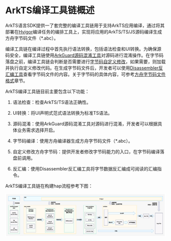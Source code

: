 # ArkTS编译工具链概述
<!--Kit: ArkTS-->
<!--Subsystem: ArkCompiler-->
<!--Owner: @chenmudan; @hufeng20; @ctw-ian-->
<!--SE: @hufeng20;@ctw-ian-->
<!--TSE: @kirl75; @zsw_zhushiwei-->

ArkTS语言SDK提供一了套完整的编译工具链用于支持ArkTS应用编译，通过将其部署在[Hvigor](https://developer.huawei.com/consumer/cn/doc/harmonyos-guides/ide-hvigor)编译任务的编排工具上，实现将应用的ArkTS/TS/JS源码编译生成方舟字节码文件（\*.abc）。

编译工具链在编译过程中首先执行语法转换，包括语法检查和UI转换。为确保源码安全，编译工具链使用[ArkGuard源码混淆工具](source-obfuscation.md)对源码进行混淆操作。在字节码落盘之前，编译工具链会判断是否需要进行[字节码自定义修改](customize-bytecode-during-compilation.md)，如果需要，则加载并执行自定义修改代码。在生成字节码文件后，开发者可以使用[Disassembler反汇编工具](tool-disassembler.md)查看字节码文件的内容。关于字节码的具体内容，可参考[方舟字节码文件格式](arkts-bytecode-file-format.md)章节。

ArkTS编译工具链目前主要包含以下功能：

1. 语法检查：检查ArkTS/TS语法正确性。

2. UI转换：将UI声明式范式语法转换为标准TS语法。

3. 源码混淆：使用ArkGuard源码混淆工具对源码进行混淆，开发者可以根据具体业务需求选择开启。

4. 字节码编译：使用方舟编译器生成方舟字节码文件（\*.abc）。

5. 自定义修改方舟字节码：提供开发者修改字节码能力的入口，在字节码编译落盘前调用。

6. 反汇编：使用Disassembler反汇编工具将字节数据反汇编成可阅读的汇编指令。

ArkTS编译工具链在构建hap流程参考下图：

![compilation-tool-overview](figures/compilation-tool-overview.png)

